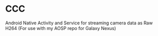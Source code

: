 # CCC
Android Native Activity and Service for streaming camera data as Raw H264 (For use with my AOSP repo for Galaxy Nexus)
